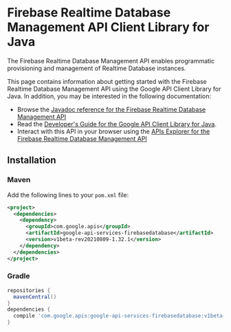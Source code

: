 # Firebase Realtime Database Management API Client Library for Java

The Firebase Realtime Database Management API enables programmatic provisioning and management of Realtime Database instances.

This page contains information about getting started with the Firebase Realtime Database Management API
using the Google API Client Library for Java. In addition, you may be interested
in the following documentation:

* Browse the [Javadoc reference for the Firebase Realtime Database Management API][javadoc]
* Read the [Developer's Guide for the Google API Client Library for Java][google-api-client].
* Interact with this API in your browser using the [APIs Explorer for the Firebase Realtime Database Management API][api-explorer]

## Installation

### Maven

Add the following lines to your `pom.xml` file:

```xml
<project>
  <dependencies>
    <dependency>
      <groupId>com.google.apis</groupId>
      <artifactId>google-api-services-firebasedatabase</artifactId>
      <version>v1beta-rev20210809-1.32.1</version>
    </dependency>
  </dependencies>
</project>
```

### Gradle

```gradle
repositories {
  mavenCentral()
}
dependencies {
  compile 'com.google.apis:google-api-services-firebasedatabase:v1beta-rev20210809-1.32.1'
}
```

[javadoc]: https://googleapis.dev/java/google-api-services-firebasedatabase/latest/index.html
[google-api-client]: https://github.com/googleapis/google-api-java-client/
[api-explorer]: https://developers.google.com/apis-explorer/#p/firebasedatabase/v1/
